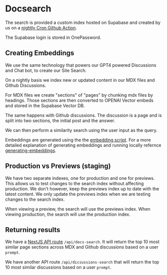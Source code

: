 # Docsearch

The search is provided a custom index hosted on Supabase and created by us on a [nightly Cron Github Action](https://github.com/twilio-labs/paste/blob/main/.github/workflows/update_docs_embed.yml).

The Supabase login is stored in OnePassword.

## Creating Embeddings

We use the same technology that powers our GPT4 powered Discussions and Chat bot, to create our Site Search.

On a nightly basis we index new or updated content in our MDX files and Github Discussions.

For MDX files we create "sections" of "pages" by chunking mdx files by headings. Those sections are then converted to OPENAI Vector embeds and stored in the Supabase Vector DB.

The same happens with Github discussions. The discussion is a page and is split into two sections, the initial post and the answer.

We can then perform a similarity search using the user input as the query.

Embeddings are generated using the the [embedding script](../../../packages/paste-website/scripts/search/). For a more detailed explanation of generating embeddings and running locally refernce [generating-embeddings](./generating-embeddings.md).

## Production vs Previews (staging)

We have two separate indexes, one for production and one for previews. This allows us to test changes to the search index without affecting production. We don't however, keep the previews index up to date with the latest content. We only update the previews index when we are testing changes to the search index.

When viewing a preview, the search will use the previews index. When viewing production, the search will use the production index.

## Returning results

We have a [NextJS API route](https://nextjs.org/docs/pages/building-your-application/routing/api-routes) `/api/docs-search`. It will return the top 10 most similar page sections across MDX and Github discussions based on a user `prompt`.

We have another  API route `/api/dicsussions-search` that will return the top 10 most similar discussions based on a user `prompt`.
